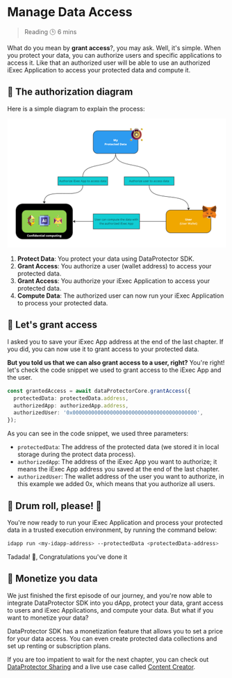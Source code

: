 <script setup>
import GrantAccess from '../../components/GrantAccess.vue';
</script>

# Manage Data Access

> Reading 🕒 6 mins

What do you mean by **grant access**?, you may ask. Well, it's simple. When you
protect your data, you can authorize users and specific applications to access
it. Like that an authorized user will be able to use an authorized iExec
Application to access your protected data and compute it.

## 🧩 The authorization diagram

Here is a simple diagram to explain the process:

![alt text](/assets/hello-world/process.png)

1. **Protect Data**: You protect your data using DataProtector SDK.
2. **Grant Access**: You authorize a user (wallet address) to access your
   protected data.
3. **Grant Access**: You authorize your iExec Application to access your
   protected data.
4. **Compute Data**: The authorized user can now run your iExec Application to
   process your protected data.

## 🧩 Let's grant access

I asked you to save your iExec App address at the end of the last chapter. If
you did, you can now use it to grant access to your protected data.

<GrantAccess />

**But you told us that we can also grant access to a user, right?** You're
right! let's check the code snippet we used to grant access to the iExec App and
the user.

```typescript
const grantedAccess = await dataProtectorCore.grantAccess({
  protectedData: protectedData.address,
  authorizedApp: authorizedApp.address,
  authorizedUser: '0x0000000000000000000000000000000000000000',
});
```

As you can see in the code snippet, we used three parameters:

- `protectedData`: The address of the protected data (we stored it in local
  storage during the protect data process).
- `authorizedApp`: The address of the iExec App you want to authorize; it means
  the iExec App address you saved at the end of the last chapter.
- `authorizedUser`: The wallet address of the user you want to authorize, in
  this example we added 0x, which means that you authorize all users.

## 🧩 Drum roll, please! 🥁

You're now ready to run your iExec Application and process your protected data
in a trusted execution environment, by running the command below:

```sh
idapp run <my-idapp-address> --protectedData <protectedData-address>
```

Tadada! 🎉, Congratulations you've done it

## 🧩 Monetize you data

We just finished the first episode of our journey, and you're now able to
integrate DataProtector SDK into you dApp, protect your data, grant access to
users and iExec Applications, and compute your data. But what if you want to
monetize your data?

DataProtector SDK has a monetization feature that allows you to set a price for
your data access. You can even create protected data collections and set up
renting or subscription plans.

If you are too impatient to wait for the next chapter, you can check out
[DataProtector Sharing](https://beta.tools.docs.iex.ec/tools/dataProtector/dataProtectorSharing.html)
and a live use case called
[Content Creator](https://demo.iex.ec/content-creator/).
